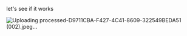 let's see if it works


![Uploading processed-D9711CBA-F427-4C41-8609-322549BEDA51 (002).jpeg…]()




